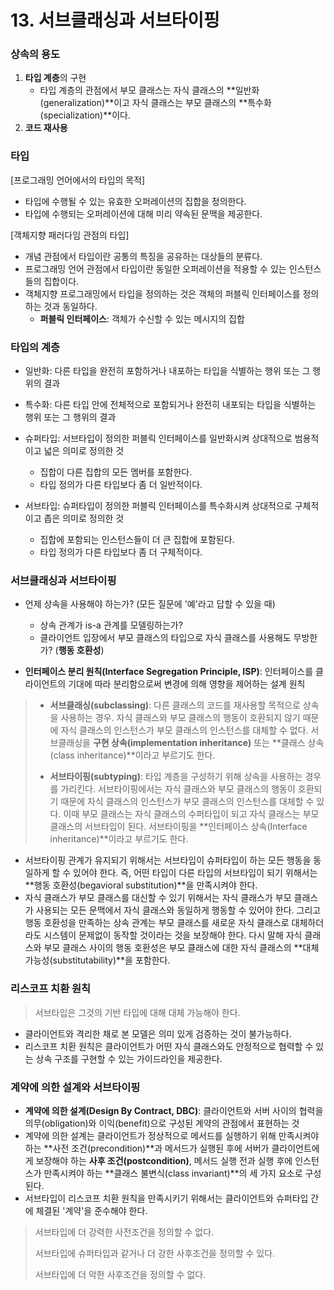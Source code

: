 # 13. 서브클래싱과 서브타이핑

### 상속의 용도

1. **타입 계층**의 구현
   - 타입 계층의 관점에서 부모 클래스는 자식 클래스의 **일반화(generalization)**이고 자식 클래스는 부모 클래스의 **특수화(specialization)**이다.
2. **코드 재사용**



### 타입

[프로그래밍 언어에서의 타입의 목적]

- 타입에 수행될 수 있는 유효한 오퍼레이션의 집합을 정의한다.
- 타입에 수행되는 오퍼레이션에 대해 미리 약속된 문맥을 제공한다.

[객체지향 패러다임 관점의 타입]

- 개념 관점에서 타입이란 공통의 특징을 공유하는 대상들의 분류다.
- 프로그래밍 언어 관점에서 타입이란 동일한 오퍼레이션을 적용할 수 있는 인스턴스들의 집합이다.
- 객체지향 프로그래밍에서 타입을 정의하는 것은 객체의 퍼블릭 인터페이스를 정의하는 것과 동일하다.
  - **퍼블릭 인터페이스**: 객체가 수신할 수 있는 메시지의 집합



### 타입의 계층

- 일반화: 다른 타입을 완전히 포함하거나 내포하는 타입을 식별하는 행위 또는 그 행위의 결과
- 특수화: 다른 타입 안에 전체적으로 포함되거나 완전히 내포되는 타입을 식별하는 행위 또는 그 행위의 결과



- 슈퍼타입: 서브타입이 정의한 퍼블릭 인터페이스를 일반화시켜 상대적으로 범용적이고 넓은 의미로 정의한 것
  - 집합이 다른 집합의 모든 멤버를 포함한다.
  - 타입 정의가 다른 타입보다 좀 더 일반적이다.
- 서브타입: 슈퍼타입이 정의한 퍼블릭 인터페이스를 특수화시켜 상대적으로 구체적이고 좁은 의미로 정의한 것
  - 집합에 포함되는 인스턴스들이 더 큰 집합에 포함된다.
  - 타입 정의가 다른 타입보다 좀 더 구체적이다.



### 서브클래싱과 서브타이핑

- 언제 상속을 사용해야 하는가? (모든 질문에 '예'라고 답할 수 있을 때)
  - 상속 관계가 is-a 관계를 모델링하는가?
  - 클라이언트 입장에서 부모 클래스의 타입으로 자식 클래스를 사용해도 무방한가? (**행동 호환성**)

- **인터페이스 분리 원칙(Interface Segregation Principle, ISP)**: 인터페이스를 클라이언트의 기대에 따라 분리함으로써 변경에 의해 영향을 제어하는 설계 원칙

> - **서브클래싱(subclassing)**: 다른 클래스의 코드를 재사용할 목적으로 상속을 사용하는 경우. 자식 클래스와 부모 클래스의 행동이 호환되지 않기 때문에 자식 클래스의 인스턴스가 부모 클래스의 인스턴스를 대체할 수 없다. 서브클래싱을 **구현 상속(implementation inheritance)** 또는 **클래스 상속(class inheritance)**이라고 부르기도 한다.
>
> 
>
> - **서브타이핑(subtyping)**: 타입 계층을 구성하기 위해 상속을 사용하는 경우를 가리킨다. 서브타이핑에서는 자식 클래스와 부모 클래스의 행동이 호환되기 때문에 자식 클래스의 인스턴스가 부모 클래스의 인스턴스를 대체할 수 있다. 이때 부모 클래스는 자식 클래스의 수퍼타입이 되고 자식 클래스는 부모 클래스의 서브타입이 된다. 서브타이핑을 **인터페이스 상속(Interface inheritance)**이라고 부르기도 한다.

- 서브타이핑 관계가 유지되기 위해서는 서브타입이 슈퍼타입이 하는 모든 행동을 동일하게 할 수 있어야 한다. 즉, 어떤 타입이 다른 타입의 서브타입이 되기 위해서는 **행동 호환성(begavioral substitution)**을 만족시켜야 한다.
- 자식 클래스가 부모 클래스를 대신할 수 있기 위해서는 자식 클래스가 부모 클래스가 사용되는 모든 문맥에서 자식 클래스와 동일하게 행동할 수 있어야 한다. 그리고 행동 호환성을 만족하는 상속 관계는 부모 클래스를 새로운 자식 클래스로 대체하더라도 시스템이 문제없이 동작할 것이라는 것을 보장해야 한다. 다시 말해 자식 클래스와 부모 클래스 사이의 행동 호환성은 부모 클래스에 대한 자식 클래스의 **대체 가능성(substitutability)**을 포함한다.



### 리스코프 치환 원칙

> 서브타입은 그것의 기반 타입에 대해 대체 가능해야 한다.

- 클라이언트와 격리한 채로 본 모델은 의미 있게 검증하는 것이 불가능하다.
- 리스코프 치환 원칙은 클라이언트가 어떤 자식 클래스와도 안정적으로 협력할 수 있는 상속 구조를 구현할 수 있는 가이드라인을 제공한다.



### 계약에 의한 설계와 서브타이핑

- **계약에 의한 설계(Design By Contract, DBC)**: 클라이언트와 서버 사이의 협력을 의무(obligation)와 이익(benefit)으로 구성된 계약의 관점에서 표현하는 것
- 계약에 의한 설계는 클라이언트가 정상적으로 메서드를 실행하기 위해 만족시켜야 하는 **사전 조건(precondition)**과 메서드가 실행된 후에 서버가 클라이언트에게 보장해야 하는 **사후 조건(postcondition)**, 메서드 실행 전과 실행 후에 인스턴스가 만족시켜야 하는 **클래스 불변식(class invariant)**의 세 가지 요소로 구성된다.
- 서브타입이 리스코프 치환 원칙을 만족시키기 위해서는 클라이언트와 슈퍼타입 간에 체결된 '계약'을 준수해야 한다.

> 서브타입에 더 강력한 사전조건을 정의할 수 없다.
>
> 서브타입에 슈퍼타입과 같거나 더 강한 사후조건을 정의할 수 있다.
>
> 서브타입에 더 악한 사후조건을 정의할 수 없다.